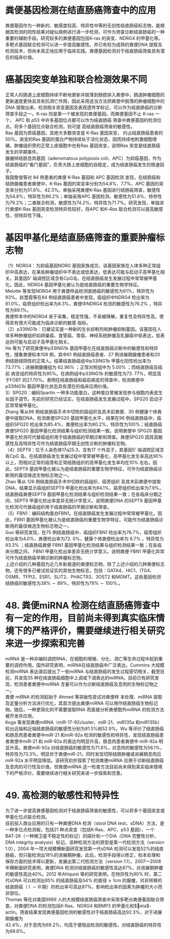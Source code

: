 # 粪便基因检测在结直肠癌筛查中的应用  
粪便基因作为一种新的、敏感度较高、特异性中等的无创性结直肠癌标志物，能根据其检测的阳性结果对疑似病例进行进一步检测，可作为筛查诊断结直肠癌的一种重要的辅助手段。研究较多的粪便基因包括K-ras 的突变、NDRG4 的甲基化等。多靶点基因联合检测可以进一步提高敏感性，并已有较为成熟的粪便DNA 提取及检测技术，但尚未真正地应用于临床实践。粪便基因检测对于结直肠癌筛查具有潜在的临床价值。  
#  癌基因突变单独和联合检测效果不同  
正常人的肠道上皮细胞持续不断地更新并脱落到肠腔排入粪便中，肠道肿瘤细胞的更新速度更快且具有抗凋亡作用，因此采用适当方法把粪便中脱落的肿瘤细胞中的DNA 提取出来，检测相关突变基因及表观遗传学标记，可以作为结直肠癌的诊断筛查手段之一。K-ras 则是第一个被发现的粪便基因。而粪便基因不止 K-ras  一个， APC  和 $p53$  中许多基因位点都可以作为结直肠癌 筛查中粪便基因的检测位点。将多个基因位点联合检测，则可提 高结直肠癌筛查的敏感性。  
Ras  基因为原癌基因，其绝大多数突变是 K-Ras  基因突变， 约占结直肠癌患者的$50\%$。突变的Ras 基因的蛋白产物持续处于活化状态，因而持续地刺激细胞增殖。肿瘤组织旁的正常上皮细胞中也有Ras 基因突变，说明Ras 突变是结直肠癌发生的早期事件。  
腺瘤样结肠息肉基因（adenomatous polyposis coli，APC）为抑癌基因，作为结直肠癌的“看门基因”，负责大肠上皮细胞的自稳定，成为结直肠癌发生的限速因子。  
我国詹俊等对 84  例患者的粪便 K-Ras  基因和 APC  基因检测 发现，在结肠癌和结肠腺瘤患者粪便中，K-Ras 基因的突变率分别为$54.8\%$、$7.7\%$，$A P C$ 基因的突变率分别为$51.6\%$、$42.3\%$。单独采用粪便K-Ras 基因进行结肠癌筛查，敏感性为$54.8\%$，特异性为$96.2\%$；单独采用APC 基因检测，敏感性为$51.6\%$，特导性为$79.2\%$；二者联合检测，敏感性为$74.2\%$，特异性为$71.7\%$。研究发现，单独进行粪便K-Ras 基因突变检测特异性较好，将$A P C$ 和$K–R a s$ 联合检测可以提高敏感性，但特异性下降。  
#  基因甲基化是结直肠癌筛查的重要肿瘤标志物  
（1）NDRG4：为抑癌基因NDRG 基因家族成员，该基因家族在人体多种正常组织中高表达，在某些肿瘤组织中不表达或低表达，低表达可能与启动子高甲基化相关。其基因5' 端调控区域含有$\mathrm{CpG}$岛，在结直肠癌发生发展过程中常常被甲基化。因此，NDRG4 基因甲基化被认为是结直肠癌的重要生物学特征。  
Melotte 等发现NDRG4 用于粪便样品检测直肠癌的敏感性为$61\%$，特异性为$93\%$。赵慧霞等在84 例结直肠癌患者中发现，癌组织中NDRG4 检出率为$81.0\%$，癌旁组织检出率为$8.3\%$，粪便中NDRG4 检测的敏感性为$76.2\%$ ，特异性为$89.1\%$。  
粪便样本中的NDRG4 易于采集，稳定性强，不易被降解，重复性及特异性高，使得其有很大可能成为临床诊断的敏感 指标。  
（2）p33ING1b：已被证实是一种新的生长抑制剂和肿瘤抑制基因。该基因在人体多种肿瘤组织如卵巢癌、食管癌、胃癌、神经系统肿瘤及乳腺癌中低表达，低表达则可能与启动子高甲基化相关。  
He 等为了研究粪便中p33ING1b 基因甲基化在结直肠癌诊断中的敏感性和特异性，搜集粪便标本108 例，其中61 例结直肠癌患者、27 例进展期腺瘤患者和20 例结肠镜阴性的正常人。结果结直肠癌组中p33ING1b 甲基化阳性检出率为$73.77\%$；进展期腺瘤组为 $62.96\%$ ；正常对照组中为 $5.00\%$ ；而结直肠癌及癌前 病变组的特异性为$95\%$。在病例组中p33ING1b 的敏感性为73. $77\%$，明显高于FOBT 的$27.70\%$。表明在结直肠癌和癌前病变的筛查中，检测粪便中p33ING1b 基因甲基化状态具有潜在的临床应用价值。  
3）SPG20：编码Spartin 一种多功能蛋白，这种蛋白曾被发现参与细胞内表皮生长因子调节。先前的研究已经证实，在结直肠癌发生发展过程中，SPG20 启动子区常常被甲基化。  
Zhang 等从96 例结直肠癌手术中切除的癌组织及其术前粪便、30 例健康个体粪便中提取DNA，检测粪便SPG20 基因甲基化水平，结果在96 例结直肠癌中，癌组织SPG20 检出率为$85.4\%$，粪便检出率为$80.2\%$，特异性为$100\%$；结直肠癌粪便SPG20 基因甲基化检测结果与组织检测结果一致。说明粪便中 SPG20 基因甲基化检测可代替癌组织用于结直肠癌的早期诊断和筛查。粪便SPG20 因其高敏感性及高特异性可作为结直肠癌早期无创性诊断的肿瘤标志物。  
（4）SEPT9：位于人染色体$17\mathrm{q}25.3$，含有17 个外显子，其基因5' 端调控区域含有CpG 岛，在结直肠癌发生发展过程中常常被甲基化，高甲基化发生率高达$90\%$ 以上，而相对正常的癌旁和正常结肠组织的高甲基化发生率均在$10\%$ 左右。因此，SEPT9 基因甲基化被认为是结直肠癌的重要生物学特征，可作为结直肠癌诊断用的最佳候选生物标志物之一。  
Zhao  等从 126  例结直肠癌手术中切除的癌组织、癌旁组织 及其术前粪便中提取DNA，结果显示癌组织SEPT9 甲基化检出率为$84.1\%$，癌旁组织检出率为$7.9\%$，结直肠癌粪便SEPT9 基因甲基化检测结果与组织检测结果一致；在各临床分期之间，SEPT9 甲基化检出率差异无统计学意义。说明粪便DNA 的SEPT9 基因甲基化检测可代替癌组织用于结直肠癌的早期诊断和筛查。  
（5）FBN1：编码结构蛋白FBN1。在结直肠癌发生发展过程中常常被甲基化。因此，FBN1 基因甲基化被认为是结直肠癌的重要生物学特征，可能作为结直肠癌诊断用的最佳候选生物标志物之一。  
Guo 等研究发现，在75 例结直肠癌中，癌组织FBN1 检出率为$78.7\%$，癌旁组织检出率为$4.0\%$，粪便检出率为$72.\ 0\%$，健康个体粪便检出率为 $6.7\%$ ，特异性为 $93.3\%$ ；结直肠癌粪便 FBN1 基因甲基化检测结果与组织检测结果一致；在各临床分期之间， FBN1   甲基化检出率差异无统计学意义。说明粪便 FBN1  甲基化异常可作为结直肠癌早期诊断的肿瘤标志物。  
上述介绍的几种基因为近几年新报道的粪便标志物，除了上述介绍的几种粪便标志物，还有很多已被试验证实的其他生物标志，包括：GATA4、HIC1、ITG4、OSMR、TFPI2、ESR1、SLIT2、PHACTR3、3OST2 和MGMT。这些基因检测结肠癌的敏感性为$38\%\sim89\%$，特异性为$79\%\sim100\%.$。  
# 48. 粪便miRNA 检测在结直肠癌筛查中有一定的作用，目前尚未得到真实临床情境下的严格评价，需要继续进行相关研究来进一步探索和完善  
miRNA 是一种非编码调控RNA，在细胞的增殖、分化、凋亡等生命过程中起到重要的调控作用。国外研究表明，miRNA在结直肠癌中广泛表达。Cummins 大规模检测miRNA 表达谱后提出了一些miRNA 与结直肠癌的发生过程密切相关，截至目前，共发现35 种在结直肠癌细胞中上调或下调表达的miRNA。目前已有研究发现，检测患者粪便中miRNA 含量可以作为诊断结直肠癌及息肉的生物标记物之一。  
粪便 miRNA  的检测起始于 Ahmed  等突破性尝试对粪便样 本处理、miRNA 提取及定量分析方法进行优化，其首次提出粪便miRNA 可以用作结直肠癌生物标记物。随后，一种更简化的不需要提取RNA 而直接分析粪便胞外miRNA 的检测方法被开发并应用。  
Koga 等发现粪便miRNA（miR-17-92cluster、miR-21、miR135a 和miR135b）检出远端和近端结直肠癌的敏感性分别为$81.5\%$和$52.9\%$。Wu 等评价了结直肠癌和肠息肉患者粪便中miR-21 和miR-92a 检测的敏感性和特异性，发现结直肠癌患者粪便中miR-21  和 miR-92a  的表达均明显升高，肠息肉患者粪便中 miR-92a 明显升高。粪便miR-92a 对结直肠癌的敏感性为$71.6\%$，对息肉的敏感性为$56.1\%$，特异性为$73.3\%$，明显优于粪便miR-21，同时发现切除结肠肿瘤或进展期息肉后miR-92a 水平明显降低。该研究初步探索了检测粪便miRNA 应用于诊断结直肠癌及息肉的可行性及价值。但粪便miRNA 这一检查方法目前尚未得到真实临床情境下的严格评价，需要继续进行相关研究来进一步探索和完善。  
# 49.   高检测的敏感性和特异性  
为了进一步提高粪便基因检测对于结直肠癌筛查的敏感性，可以将多个基因突变或甲基化位点联合检测。  
目前投入商业应用的只有一种粪便DNA 检测（stool DNA test，sDNA）方法，是一种多位点检测板，包括21 种点突变（包括K-Ras、APC、p53 基因）、一个BAT-26（一种微卫星不稳定性的标记）的探针和一个DIA（DNA 完整性分析，DNA integrity analysis）标记。该种检测方法的原型是第一代检测方法（version 1.0），2004 年一项大规模横断面研究发现第一代sDNA 检测可以发现$52\%$的结直肠癌，但只能检测出$18\%$的进展期肿瘤。此后，检测手段得以修正，标本处理和保存方面的技术得以更新，发展出第二代检测方法（version 1.1）。2007—2008 年横断面研究表明，粪便DNA 检测对结直肠癌的敏感性高达$87\%$，对进展期肿瘤的敏感性高达$40\%$。2012 年Ahlquist 等的研究表明，在特异性为$90\%$ 时，第二代sDNA 可以检测出$85\%$ 的结直肠癌及$54\%$ 的直径$\geqslant1\mathrm{cm}$ 的腺瘤，对非转移的结直肠癌（$\mathrm{~I~}\sim\operatorname{III}$期）的检出率可高达$87\%$，影响检出率的因素为肿瘤的大小而非部位。  
Thomas 等在对美国9989 人的大规模结直肠癌筛查中采用多靶点粪便基因联合筛查，对粪便DNA 的检测包括K-Ras、NDRG4 和BMP3 的甲基化和$eta$-actin。筛查结果发现粪便基因检测的敏感性对于结直肠癌高达$92.3\%$，对于进展期腺瘤为  
$42.4\%$，对于息肉为$69.2\%$，均高于便隐血检测的敏感性，对结直肠癌的特异性为$89.8\%$。  

